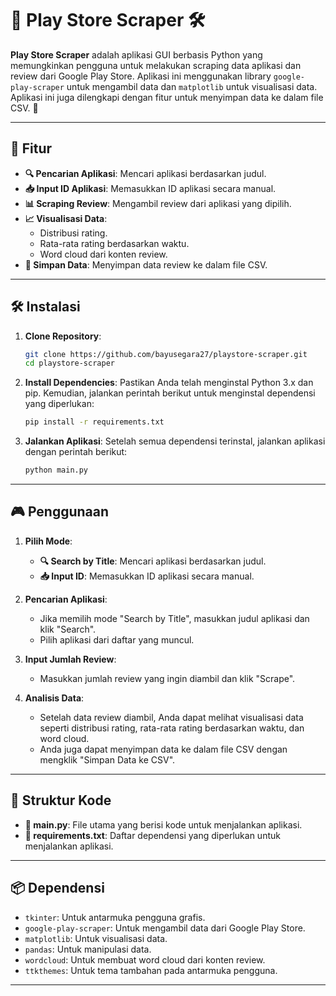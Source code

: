 # 📱 Play Store Scraper 🛠️

**Play Store Scraper** adalah aplikasi GUI berbasis Python yang memungkinkan pengguna untuk melakukan scraping data aplikasi dan review dari Google Play Store. Aplikasi ini menggunakan library `google-play-scraper` untuk mengambil data dan `matplotlib` untuk visualisasi data. Aplikasi ini juga dilengkapi dengan fitur untuk menyimpan data ke dalam file CSV. 🚀

---

## 🌟 Fitur

- **🔍 Pencarian Aplikasi**: Mencari aplikasi berdasarkan judul.
- **📥 Input ID Aplikasi**: Memasukkan ID aplikasi secara manual.
- **📊 Scraping Review**: Mengambil review dari aplikasi yang dipilih.
- **📈 Visualisasi Data**:
  - Distribusi rating.
  - Rata-rata rating berdasarkan waktu.
  - Word cloud dari konten review.
- **💾 Simpan Data**: Menyimpan data review ke dalam file CSV.

---

## 🛠️ Instalasi

1. **Clone Repository**:
   ```bash
   git clone https://github.com/bayusegara27/playstore-scraper.git
   cd playstore-scraper
   ```

2. **Install Dependencies**:
   Pastikan Anda telah menginstal Python 3.x dan pip. Kemudian, jalankan perintah berikut untuk menginstal dependensi yang diperlukan:
   ```bash
   pip install -r requirements.txt
   ```

3. **Jalankan Aplikasi**:
   Setelah semua dependensi terinstal, jalankan aplikasi dengan perintah berikut:
   ```bash
   python main.py
   ```

---

## 🎮 Penggunaan

1. **Pilih Mode**:
   - **🔍 Search by Title**: Mencari aplikasi berdasarkan judul.
   - **📥 Input ID**: Memasukkan ID aplikasi secara manual.

2. **Pencarian Aplikasi**:
   - Jika memilih mode "Search by Title", masukkan judul aplikasi dan klik "Search".
   - Pilih aplikasi dari daftar yang muncul.

3. **Input Jumlah Review**:
   - Masukkan jumlah review yang ingin diambil dan klik "Scrape".

4. **Analisis Data**:
   - Setelah data review diambil, Anda dapat melihat visualisasi data seperti distribusi rating, rata-rata rating berdasarkan waktu, dan word cloud.
   - Anda juga dapat menyimpan data ke dalam file CSV dengan mengklik "Simpan Data ke CSV".

---

## 🧩 Struktur Kode

- **📄 main.py**: File utama yang berisi kode untuk menjalankan aplikasi.
- **📄 requirements.txt**: Daftar dependensi yang diperlukan untuk menjalankan aplikasi.

---

## 📦 Dependensi

- `tkinter`: Untuk antarmuka pengguna grafis.
- `google-play-scraper`: Untuk mengambil data dari Google Play Store.
- `matplotlib`: Untuk visualisasi data.
- `pandas`: Untuk manipulasi data.
- `wordcloud`: Untuk membuat word cloud dari konten review.
- `ttkthemes`: Untuk tema tambahan pada antarmuka pengguna.

---
